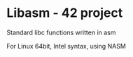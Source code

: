# Libasm - 42 project
Standard libc functions written in asm

For Linux 64bit, Intel syntax, using NASM
